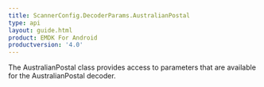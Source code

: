 ```yaml
---
title: ScannerConfig.DecoderParams.AustralianPostal
type: api
layout: guide.html
product: EMDK For Android
productversion: '4.0'
---
```



The AustralianPostal class provides access to parameters that are
 available for the AustralianPostal decoder.












